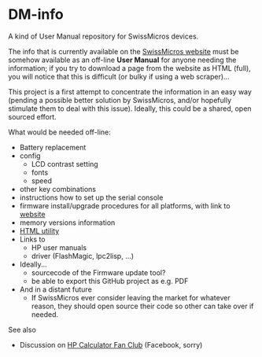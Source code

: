 # DM-info
A kind of User Manual repository for SwissMicros devices.

The info that is currently available on the [SwissMicros website](https://www.swissmicros.com/) must be somehow available as an off-line **User Manual** for anyone needing the information; if you try to download a page from the website as HTML (full), you will notice that this is difficult (or bulky if using a web scraper)...

This project is a first attempt to concentrate the information in an easy way (pending a possible better solution by SwissMicros, and/or hopefully stimulate them to deal with this issue). Ideally, this could be a shared, open sourced  effort.

What would be needed off-line:

* Battery replacement
* config
    * LCD contrast setting
    * fonts
    * speed
* other key combinations
* instructions how to set up the serial console
* firmware install/upgrade procedures for all platforms, with link to [website](https://www.swissmicros.com/firmware/?C=M;O=D)
* memory versions information
* [HTML utility](https://www.swissmicros.com/nut_decoder.html)
* Links to
    * HP user manuals
    * driver (FlashMagic, lpc2lisp, ...)
* Ideally...
    * sourcecode of the Firmware update tool?
    * be able to export this GitHub project as e.g. PDF
* And in a distant future
    * If SwissMicros ever consider leaving the market for whatever reason, they should open source their code so other can take over if needed.

See also

* Discussion on [HP Calculator Fan Club](https://www.facebook.com/groups/hpcalculatorclub/permalink/10153347592003085/) (Facebook, sorry)
